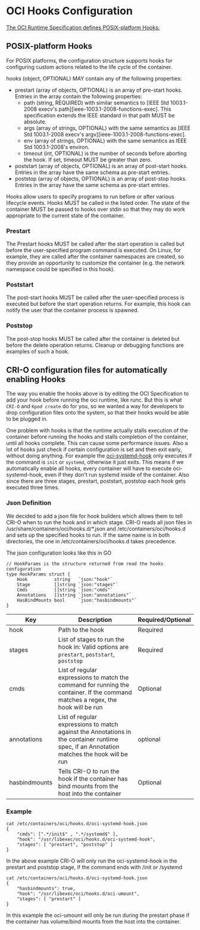 # OCI Hooks Configuration

[The OCI Runtime Specification defines POSIX-platform Hooks:](
https://github.com/opencontainers/runtime-spec/blob/master/config.md#posix-platform-hooks)

## POSIX-platform Hooks

For POSIX platforms, the configuration structure supports hooks for configuring custom actions related to the life cycle of the container.

hooks (object, OPTIONAL) MAY contain any of the following properties:

 *  prestart (array of objects, OPTIONAL) is an array of pre-start hooks. Entries in the array contain the following properties:
    * path (string, REQUIRED) with similar semantics to [IEEE Std 1003.1-2008 execv's path][ieee-1003.1-2008-functions-exec]. This specification extends the IEEE standard in that path MUST be absolute.
    * args (array of strings, OPTIONAL) with the same semantics as [IEEE Std 1003.1-2008 execv's argv][ieee-1003.1-2008-functions-exec].
    * env (array of strings, OPTIONAL) with the same semantics as IEEE Std 1003.1-2008's environ.
    * timeout (int, OPTIONAL) is the number of seconds before aborting the hook. If set, timeout MUST be greater than zero.
 * poststart (array of objects, OPTIONAL) is an array of post-start hooks. Entries in the array have the same schema as pre-start entries.
 * poststop (array of objects, OPTIONAL) is an array of post-stop hooks. Entries in the array have the same schema as pre-start entries.

Hooks allow users to specify programs to run before or after various lifecycle events. Hooks MUST be called in the listed order. The state of the container MUST be passed to hooks over stdin so that they may do work appropriate to the current state of the container.

### Prestart

The Prestart hooks MUST be called after the start operation is called but before the user-specified program command is executed. On Linux, for example, they are called after the container namespaces are created, so they provide an opportunity to customize the container (e.g. the network namespace could be specified in this hook).

### Poststart

The post-start hooks MUST be called after the user-specified process is executed but before the start operation returns. For example, this hook can notify the user that the container process is spawned.

### Poststop

The post-stop hooks MUST be called after the container is deleted but before the delete operation returns. Cleanup or debugging functions are examples of such a hook.

## CRI-O configuration files for automatically enabling Hooks

The way you enable the hooks above is by editing the OCI Specification to add your hook before running the oci runtime, like runc.  But this is what `CRI-O` and `Kpod create` do for you, so we wanted a way for developers to drop configuration files onto the system, so that their hooks would be able to be plugged in.

One problem with hooks is that the runtime actually stalls execution of the container before running the hooks and stalls completion of the container, until all hooks complete.  This can cause some performance issues.  Also a lot of hooks just check if certain configuration is set and then exit early, without doing anything.  For example the [oci-systemd-hook](https://github.com/projectatomic/oci-systemd-hook) only executes if the command is `init` or `systemd`, otherwise it just exits.  This means if we automatically enable all hooks, every container will have to execute oci-systemd-hook, even if they don't run systemd inside of the container.   Also since there are three stages, prestart, poststart, poststop each hook gets executed three times.



### Json Definition

We decided to add a json file for hook builders which allows them to tell CRI-O when to run the hook and in which stage.
CRI-O reads all json files in /usr/share/containers/oci/hooks.d/*.json and /etc/containers/oci/hooks.d and sets up the specified hooks to run.  If the same name is in both directories, the one in /etc/containers/oci/hooks.d takes precedence.

The json configuration looks like this in GO
```
// HookParams is the structure returned from read the hooks configuration
type HookParams struct {
	Hook          string   `json:"hook"`
	Stage         []string `json:"stages"`
	Cmds          []string `json:"cmds"`
	Annotations   []string `json:"annotations"`
	HasBindMounts bool     `json:"hasbindmounts"`
}
```

| Key    | Description                                                                                                                        | Required/Optional |
| ------ |----------------------------------------------------------------------------------------------------------------------------------- | -------- |
| hook   | Path to the hook                                                                                                                   | Required |
| stages | List of stages to run the hook in: Valid options are `prestart`, `poststart`, `poststop`                                           | Required |
| cmds   | List of regular expressions to match the command for running the container.  If the command matches a regex, the hook will be run  | Optional |
| annotations | List of regular expressions to match against the Annotations in the container runtime spec, if an Annotation matches the hook will be run|optional |
| hasbindmounts | Tells CRI-O to run the hook if the container has bind mounts from the host into the container | Optional |

### Example


```
cat /etc/containers/oci/hooks.d/oci-systemd-hook.json
{
    "cmds": [".*/init$" , ".*/systemd$" ],
    "hook": "/usr/libexec/oci/hooks.d/oci-systemd-hook",
    "stages": [ "prestart", "poststop" ]
}
```

In the above example CRI-O will only run the oci-systemd-hook in the prestart and poststop stage, if the command ends with /init or /systemd


```
cat /etc/containers/oci/hooks.d/oci-systemd-hook.json
{
    "hasbindmounts": true,
    "hook": "/usr/libexec/oci/hooks.d/oci-umount",
    "stages": [ "prestart" ]
}
```
In this example the oci-umount will only be run during the prestart phase if the container has volume/bind mounts from the host into the container.
